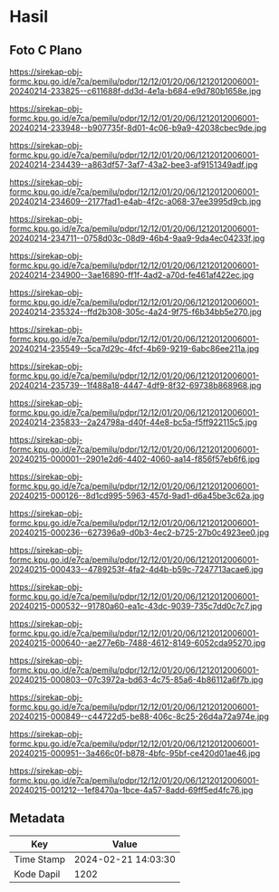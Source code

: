 # Hasil

## Foto C Plano

https://sirekap-obj-formc.kpu.go.id/e7ca/pemilu/pdpr/12/12/01/20/06/1212012006001-20240214-233825--c611688f-dd3d-4e1a-b684-e9d780b1658e.jpg

https://sirekap-obj-formc.kpu.go.id/e7ca/pemilu/pdpr/12/12/01/20/06/1212012006001-20240214-233948--b907735f-8d01-4c06-b9a9-42038cbec9de.jpg

https://sirekap-obj-formc.kpu.go.id/e7ca/pemilu/pdpr/12/12/01/20/06/1212012006001-20240214-234439--a863df57-3af7-43a2-bee3-af9151349adf.jpg

https://sirekap-obj-formc.kpu.go.id/e7ca/pemilu/pdpr/12/12/01/20/06/1212012006001-20240214-234609--2177fad1-e4ab-4f2c-a068-37ee3995d9cb.jpg

https://sirekap-obj-formc.kpu.go.id/e7ca/pemilu/pdpr/12/12/01/20/06/1212012006001-20240214-234711--0758d03c-08d9-46b4-9aa9-9da4ec04233f.jpg

https://sirekap-obj-formc.kpu.go.id/e7ca/pemilu/pdpr/12/12/01/20/06/1212012006001-20240214-234900--3ae16890-ff1f-4ad2-a70d-fe461af422ec.jpg

https://sirekap-obj-formc.kpu.go.id/e7ca/pemilu/pdpr/12/12/01/20/06/1212012006001-20240214-235324--ffd2b308-305c-4a24-9f75-f6b34bb5e270.jpg

https://sirekap-obj-formc.kpu.go.id/e7ca/pemilu/pdpr/12/12/01/20/06/1212012006001-20240214-235549--5ca7d29c-4fcf-4b69-9219-6abc86ee211a.jpg

https://sirekap-obj-formc.kpu.go.id/e7ca/pemilu/pdpr/12/12/01/20/06/1212012006001-20240214-235739--1f488a18-4447-4df9-8f32-69738b868968.jpg

https://sirekap-obj-formc.kpu.go.id/e7ca/pemilu/pdpr/12/12/01/20/06/1212012006001-20240214-235833--2a24798a-d40f-44e8-bc5a-f5ff922115c5.jpg

https://sirekap-obj-formc.kpu.go.id/e7ca/pemilu/pdpr/12/12/01/20/06/1212012006001-20240215-000001--2901e2d6-4402-4060-aa14-f856f57eb6f6.jpg

https://sirekap-obj-formc.kpu.go.id/e7ca/pemilu/pdpr/12/12/01/20/06/1212012006001-20240215-000126--8d1cd995-5963-457d-9ad1-d6a45be3c62a.jpg

https://sirekap-obj-formc.kpu.go.id/e7ca/pemilu/pdpr/12/12/01/20/06/1212012006001-20240215-000236--627396a9-d0b3-4ec2-b725-27b0c4923ee0.jpg

https://sirekap-obj-formc.kpu.go.id/e7ca/pemilu/pdpr/12/12/01/20/06/1212012006001-20240215-000433--4789253f-4fa2-4d4b-b59c-7247713acae6.jpg

https://sirekap-obj-formc.kpu.go.id/e7ca/pemilu/pdpr/12/12/01/20/06/1212012006001-20240215-000532--91780a60-ea1c-43dc-9039-735c7dd0c7c7.jpg

https://sirekap-obj-formc.kpu.go.id/e7ca/pemilu/pdpr/12/12/01/20/06/1212012006001-20240215-000640--ae277e6b-7488-4612-8149-6052cda95270.jpg

https://sirekap-obj-formc.kpu.go.id/e7ca/pemilu/pdpr/12/12/01/20/06/1212012006001-20240215-000803--07c3972a-bd63-4c75-85a6-4b86112a6f7b.jpg

https://sirekap-obj-formc.kpu.go.id/e7ca/pemilu/pdpr/12/12/01/20/06/1212012006001-20240215-000849--c44722d5-be88-406c-8c25-26d4a72a974e.jpg

https://sirekap-obj-formc.kpu.go.id/e7ca/pemilu/pdpr/12/12/01/20/06/1212012006001-20240215-000951--3a466c0f-b878-4bfc-95bf-ce420d01ae46.jpg

https://sirekap-obj-formc.kpu.go.id/e7ca/pemilu/pdpr/12/12/01/20/06/1212012006001-20240215-001212--1ef8470a-1bce-4a57-8add-69ff5ed4fc76.jpg


## Metadata

| Key        | Value               |
| ---------- | ------------------- |
| Time Stamp | 2024-02-21 14:03:30 |
| Kode Dapil | 1202                |



